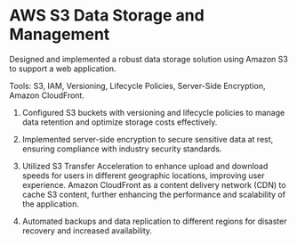 # AWS S3 Data Storage and Management

Designed and implemented a robust data storage solution using Amazon S3 to support a web application.

Tools: S3, IAM, Versioning, Lifecycle Policies, Server-Side Encryption, Amazon CloudFront.

1. Configured S3 buckets with versioning and lifecycle policies to manage data retention and optimize storage costs effectively.

2. Implemented server-side encryption to secure sensitive data at rest, ensuring compliance with industry security standards.

3.  Utilized S3 Transfer Acceleration to enhance upload and download speeds for users in different geographic locations, improving user experience. Amazon CloudFront as a content delivery network (CDN) to cache S3 
    content, further enhancing the performance and scalability of the application.

4.  Automated backups and data replication to different regions for disaster recovery and increased availability.
